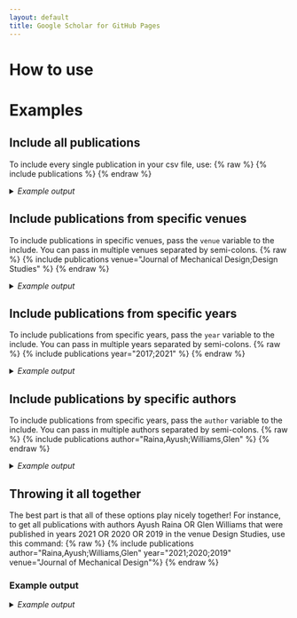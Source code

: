 ```yaml
---
layout: default
title: Google Scholar for GitHub Pages
---
```

# How to use

# Examples

## Include all publications
To include every single publication in your csv file, use:
{% raw %}
{% include publications %}
{% endraw %}

<details>
<summary><i>Example output</i></summary>
{% include publications %}
</details>
  
## Include publications from specific venues
To include publications in specific venues, pass the `venue` variable to the include. You can pass in multiple venues separated by semi-colons.
{% raw %}
{% include publications venue="Journal of Mechanical Design;Design Studies" %}
{% endraw %}

<details>
<summary><i>Example output</i></summary>
{% include publications venue="Journal of Mechanical Design;Design Studies" %}
</details>

## Include publications from specific years
To include publications from specific years, pass the `year` variable to the include. You can pass in multiple years separated by semi-colons.
{% raw %}
{% include publications year="2017;2021" %}
{% endraw %}

<details>
<summary><i>Example output</i></summary>
{% include publications year="2014" %}
</details>

## Include publications by specific authors
To include publications from specific years, pass the `author` variable to the include. You can pass in multiple authors separated by semi-colons.
{% raw %}
{% include publications author="Raina,Ayush;Williams,Glen" %}
{% endraw %}

<details>
<summary><i>Example output</i></summary>
{% include publications year="2014" %}
</details>

## Throwing it all together
The best part is that all of these options play nicely together! For instance, to get all publications with authors Ayush Raina OR Glen Williams that were published in years 2021 OR 2020 OR 2019 in the venue Design Studies, use this command:
{% raw %}
{% include publications author="Raina,Ayush;Williams,Glen" year="2021;2020;2019" venue="Journal of Mechanical Design"%}
{% endraw %}
### Example output
<details>
<summary><i>Example output</i></summary>
{% include publications author="Raina,Ayush;Williams,Glen" year="2021;2020;2019" venue="Journal of Mechanical Design"%}
</details>
